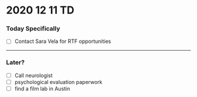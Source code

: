 <!--2020-12-10-TD-->
# 2020 12 11 TD
### Today Specifically
- [ ] Contact Sara Vela for RTF opportunities

---

### Later?
- [ ] Call neurologist
- [ ] psychological evaluation paperwork
- [ ] find a film lab in Austin

<!--
### Completed
- [x] ACADV Office Hours
  - [ ] RTF opportunities
    - [ ] Where is/are the building/s
    - [ ] Where in those buildings would we find out what's going on
    - [ ] Who could we talk to for RTF opportunities
  - [ ] GSC stuff
    - [ ] Where is the GSC?
    - [ ] What kinds of things are going on there right now?
    - [ ] How can I get involved more generally
    - [ ] When will things be open considering Christmas break and COVID-19
 -->

<!--
Abbreviation Key
Rtf = RTF
Gsc = GSC
-->
